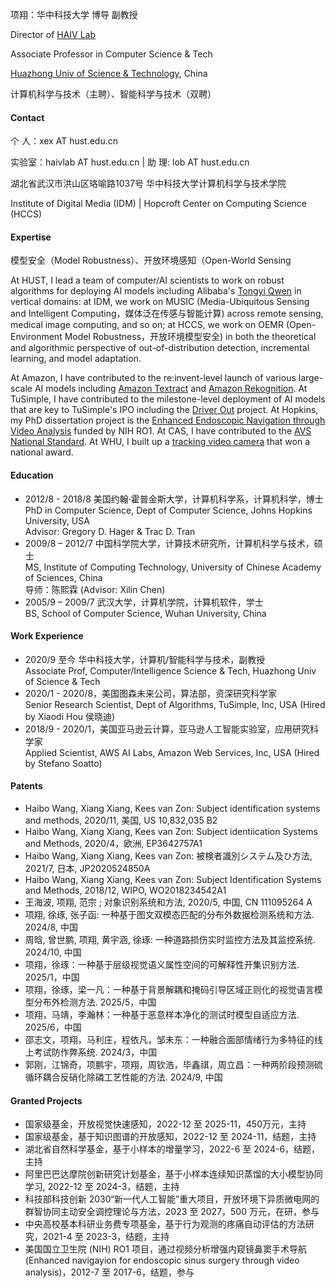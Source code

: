 项翔：华中科技大学 博导 副教授

Director of [HAIV Lab](https://github.com/HAIV-Lab/)

Associate Professor in Computer Science & Tech

[Huazhong Univ of Science & Technology](https://english.hust.edu.cn), China 

计算机科学与技术（主聘）、智能科学与技术（双聘）

#### Contact
个  人：xex AT hust.edu.cn

实验室：haivlab AT hust.edu.cn | 助  理: lob AT hust.edu.cn

湖北省武汉市洪山区珞喻路1037号 华中科技大学计算机科学与技术学院

Institute of Digital Media (IDM) | Hopcroft Center on Computing Science (HCCS)

#### Expertise

模型安全（Model Robustness）、开放环境感知（Open-World Sensing

At HUST, I lead a team of computer/AI scientists to work on robust algorithms for deploying AI models including Alibaba's [Tongyi Qwen](https://www.alibabacloud.com/en/solutions/generative-ai/qwen) in vertical domains: at IDM, we work on MUSIC (Media-Ubiquitous Sensing and Intelligent Computing，媒体泛在传感与智能计算) across remote sensing, medical image computing, and so on; at HCCS, we work on OEMR (Open-Environment Model Robustness，开放环境模型安全) in both the theoretical and algorithmic perspective of out-of-distribution detection, incremental learning, and model adaptation.

At Amazon, I have contributed to the re:invent-level launch of various large-scale AI models including [Amazon Textract](https://aws.amazon.com/textract/) and [Amazon Rekognition](https://aws.amazon.com/rekognition/). At TuSimple, I have contributed to the milestone-level deployment of AI models that are key to TuSimple's IPO including the [Driver Out](https://www.prnewswire.com/news-releases/tusimple-becomes-first-to-successfully-operate-driver-out-fully-autonomous-semi-truck-on-open-public-roads-301451430.html) project. At Hopkins, my PhD dissertation project is the [Enhanced Endoscopic Navigation through Video Analysis](https://cirl.lcsr.jhu.edu/research/enhanced-endoscopic-navigation/) funded by NIH RO1. At CAS, I have contributed to the [AVS National Standard](https://www.avs.org.cn/). At WHU, I built up a [tracking video camera](https://www.jiaodapress.com.cn/Data/BookContent/7871) that won a national award. 

#### Education
- 2012/8 - 2018/8 美国约翰·霍普金斯大学，计算机科学系，计算机科学，博士<br>
PhD in Computer Science, Dept of Computer Science, Johns Hopkins University, USA    
Advisor: Gregory D. Hager & Trac D. Tran   
- 2009/8 – 2012/7 中国科学院大学，计算技术研究所，计算机科学与技术，硕士<br>
MS, Institute of Computing Technology, University of Chinese Academy of Sciences, China    
导师：陈熙霖 (Advisor: Xilin Chen)    
- 2005/9 – 2009/7 武汉大学，计算机学院，计算机软件，学士<br>
BS, School of Computer Science, Wuhan University, China 

#### Work Experience
- 2020/9 至今 华中科技大学，计算机/智能科学与技术，副教授  
Associate Prof, Computer/Intelligence Science & Tech, Huazhong Univ of Science & Tech   
- 2020/1 - 2020/8，美国图森未来公司，算法部，资深研究科学家  
Senior Research Scientist, Dept of Algorithms, TuSimple, Inc, USA (Hired by Xiaodi Hou 侯晓迪)  
- 2018/9 - 2020/1，美国亚马逊云计算，亚马逊人工智能实验室，应用研究科学家  
Applied Scientist, AWS AI Labs, Amazon Web Services, Inc, USA (Hired by Stefano Soatto)  

#### Patents
- Haibo Wang, Xiang Xiang, Kees van Zon: Subject identification systems and methods, 2020/11, 美国, US 10,832,035 B2
- Haibo Wang, Xiang Xiang, Kees van Zon: Subject identiication Systems and Methods, 2020/4，欧洲, EP3642757A1
- Haibo Wang, Xiang Xiang, Kees van Zon: 被検者識別システム及ひ方法, 2021/7, 日本, JP2020524850A
- Haibo Wang, Xiang Xiang, Kees van Zon: Subject Identification Systems and Methods, 2018/12, WIPO, WO2018234542A1
- 王海波, 项翔, 范宗 ; 对象识别系统和方法, 2020/5, 中国, CN 111095264 A
- 项翔, 徐琢, 张子函: ⼀种基于图文双模态匹配的分布外数据检测系统和方法. 2024/8, 中国
- 周晗, 曾世鹏, 项翔, 黄宇涵, 徐琢: ⼀种道路损伤实时监控方法及其监控系统. 2024/10, 中国
- 项翔，徐琢：一种基于层级视觉语义属性空间的可解释性开集识别方法. 2025/1，中国
- 项翔，徐琢，梁一凡：一种基于背景解耦和掩码引导区域正则化的视觉语言模型分布外检测方法. 2025/5，中国
- 项翔，马靖，李瀚林：一种基于恶意样本净化的测试时模型自适应方法. 2025/6，中国
- 邵志文，项翔，马利庄，程依凡，邹未东：一种融合面部情绪行为多特征的线上考试防作弊系统. 2024/3，中国
- 郭刚，江锦奇，项鹏宇，项翔，周钦浩，毕鑫祺，周立昌：一种两阶段预测硫循环耦合反硝化除磷工艺性能的方法. 2024/9, 中国

#### Granted Projects
- 国家级基金，开放视觉快速感知，2022-12 至 2025-11，450万元，主持
- 国家级基金，基于知识图谱的开放感知，2022-12 至 2024-11，结题，主持
- 湖北省自然科学基金，基于小样本的增量学习，2022-6 至 2024-6，结题，主持
- 阿里巴巴达摩院创新研究计划基金，基于小样本连续知识蒸馏的大小模型协同学习, 2022-12 至 2024-3，结题，主持
- 科技部科技创新 2030“新⼀代人工智能”重大项目，开放环境下异质微电网的群智协同主动安全调控理论与方法，2023 至 2027，500 万元，在研，参与
- 中央高校基本科研业务费专项基金，基于行为观测的疼痛自动评估的方法研究，2021-4 至 2023-3，结题，主持
- 美国国立卫生院 (NIH) RO1 项目，通过视频分析增强内窥镜鼻窦手术导航 (Enhanced navigayion for endoscopic sinus surgery through video analysis)，2012-7 至 2017-6，结题，参与


